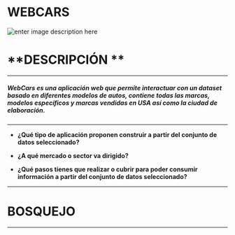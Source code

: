 # WEBCARS

![enter image description here](https://lh3.googleusercontent.com/-fKj0OGtx-ks/WQqgothq-_I/AAAAAAAAPj8/zCGdjTszbGEhttpV6O2Xol0C8RZdut--wCLcB/s0/descarga.png "descarga.png")



# **DESCRIPCIÓN ** 
-----------------
##### WebCars es una aplicación web que permite interactuar con un dataset basado en diferentes modelos de autos, contiene todas las marcas, modelos específicos y marcas vendidas en USA así como la ciudad de elaboración.
-----------------
* **¿Qué tipo de aplicación proponen construir a partir del conjunto de datos seleccionado?**


* **¿A qué mercado o sector va dirigido?**

* **¿Qué pasos tienes que realizar o cubrir para poder consumir información a partir del conjunto de datos seleccionado?**

-----------------

# **BOSQUEJO**
-----------------


